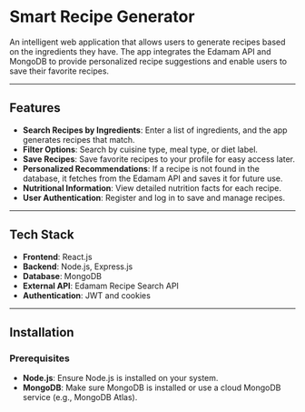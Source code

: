 # Smart Recipe Generator

An intelligent web application that allows users to generate recipes based on the ingredients they have. The app integrates the Edamam API and MongoDB to provide personalized recipe suggestions and enable users to save their favorite recipes.

---

## Features
- **Search Recipes by Ingredients**: Enter a list of ingredients, and the app generates recipes that match.
- **Filter Options**: Search by cuisine type, meal type, or diet label.
- **Save Recipes**: Save favorite recipes to your profile for easy access later.
- **Personalized Recommendations**: If a recipe is not found in the database, it fetches from the Edamam API and saves it for future use.
- **Nutritional Information**: View detailed nutrition facts for each recipe.
- **User Authentication**: Register and log in to save and manage recipes.

---

## Tech Stack
- **Frontend**: React.js
- **Backend**: Node.js, Express.js
- **Database**: MongoDB
- **External API**: Edamam Recipe Search API
- **Authentication**: JWT and cookies

---

## Installation

### Prerequisites
- **Node.js**: Ensure Node.js is installed on your system.
- **MongoDB**: Make sure MongoDB is installed or use a cloud MongoDB service (e.g., MongoDB Atlas).


   
